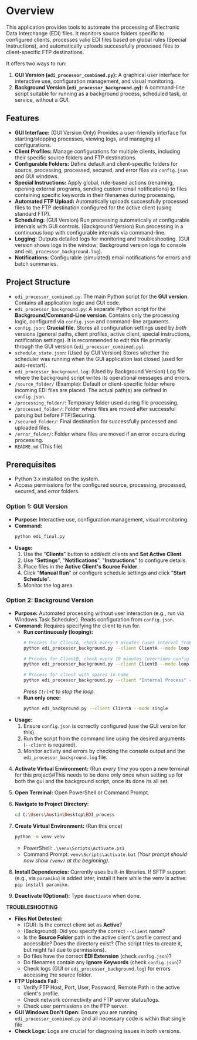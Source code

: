# Overview ##

This application provides tools to automate the processing of Electronic Data Interchange (EDI) files. It monitors source folders specific to configured clients, processes valid EDI files based on global rules (Special Instructions), and automatically uploads successfully processed files to client-specific FTP destinations.

It offers two ways to run:
1.  **GUI Version (`edi_processor_combined.py`):** A graphical user interface for interactive use, configuration management, and visual monitoring.
2.  **Background Version (`edi_processor_background.py`):** A command-line script suitable for running as a background process, scheduled task, or service, without a GUI.

## Features ##

* **GUI Interface:** (GUI Version Only) Provides a user-friendly interface for starting/stopping processes, viewing logs, and managing all configurations.
* **Client Profiles:** Manage configurations for multiple clients, including their specific source folders and FTP destinations.
* **Configurable Folders:** Define default and client-specific folders for source, processing, processed, secured, and error files via `config.json` and GUI windows.
* **Special Instructions:** Apply global, rule-based actions (renaming, opening external programs, sending custom email notifications) to files containing specific keywords in their filenames during processing.
* **Automated FTP Upload:** Automatically uploads successfully processed files to the FTP destination configured for the active client (using standard FTP).
* **Scheduling:** (GUI Version) Run processing automatically at configurable intervals with GUI controls. (Background Version) Run processing in a continuous loop with configurable intervals via command-line.
* **Logging:** Outputs detailed logs for monitoring and troubleshooting. (GUI version shows logs in the window; Background version logs to console and `edi_processor_background.log`).
* **Notifications:** Configurable (simulated) email notifications for errors and batch summaries.

## Project Structure ##

* `edi_processor_combined.py`: The main Python script for the **GUI version**. Contains all application logic and GUI code.
* `edi_processor_background.py`: A separate Python script for the **Background/Command-Line version**. Contains only the processing logic, configured via     `config.json` and command-line arguments.
* `config.json`: **Crucial file.** Stores all configuration settings used by *both* versions (general paths, client profiles, active client, special instructions, notification settings). It is recommended to edit this file primarily through the GUI version (`edi_processor_combined.py`).
* `schedule_state.json`: (Used by GUI Version) Stores whether the scheduler was running when the GUI application last closed (used for auto-restart).
* `edi_processor_background.log`: (Used by Background Version) Log file where the background script writes its operational messages and errors.
* `/source_folder/` (Example): Default or client-specific folder where incoming EDI files are placed. The actual path(s) are defined in `config.json`.
* `/processing_folder/`: Temporary folder used during file processing.
* `/processed_folder/`: Folder where files are moved after successful parsing but before FTP/Securing.
* `/secured_folder/`: Final destination for successfully processed and uploaded files.
* `/error_folder/`: Folder where files are moved if an error occurs during processing.
* `README.md` (This file)


## Prerequisites

* Python 3.x installed on the system.
* Access permissions for the configured source, processing, processed, secured, and error folders.


### Option 1: GUI Version ##

* **Purpose:** Interactive use, configuration management, visual monitoring.
* **Command:**
    ```bash
    python edi_final.py
    ```
* **Usage:**
    1.  Use the "**Clients**" button to add/edit clients and **Set Active Client**.
    2.  Use "**Settings**", "**Notifications**", "**Instructions**" to configure details.
    3.  Place files in the **Active Client's Source Folder**.
    4.  Click "**Manual Run**" or configure schedule settings and click "**Start Schedule**".
    5.  Monitor the log area.

### Option 2: Background Version

* **Purpose:** Automated processing without user interaction (e.g., run via Windows Task Scheduler). Reads configuration from `config.json`.
* **Command:** Requires specifying the client to run for.
    * **Run continuously (looping):**
        ```bash
        # Process for ClientA, check every 5 minutes (uses interval from config or default)
        python edi_processor_background.py --client ClientA --mode loop

        # Process for ClientB, check every 10 minutes (overrides config interval)
        python edi_processor_background.py --client ClientB --mode loop --interval 10

        # Process for client with spaces in name
        python edi_processor_background.py --client "Internal Process" --mode loop
        ```
        *Press `Ctrl+C` to stop the loop.*
    * **Run only once:**
        ```bash
        python edi_background.py --client ClientA --mode single
        ```
* **Usage:**
    1.  Ensure `config.json` is correctly configured (use the GUI version for this).
    2.  Run the script from the command line using the desired arguments (`--client` is required).
    3.  Monitor activity and errors by checking the console output and the `edi_processor_background.log` file.


4.  **Activate Virtual Environment:** (Run *every time* you open a new terminal for this project)#This needs to be done only once when setting up for both the gui and the background script, once its done its all set. 


1.  **Open Terminal:** Open PowerShell or Command Prompt.
2.  **Navigate to Project Directory:**
    ```bash
    cd C:\Users\Austin\Desktop\EDI_process
    ```
3.  **Create Virtual Environment:** (Run this once)
    ```bash
    python -m venv venv
    ```
    * PowerShell: `.\venv\Scripts\Activate.ps1`
    * Command Prompt: `venv\Scripts\activate.bat`
    *(Your prompt should now show `(venv)` at the beginning)*.
5.  **Install Dependencies:** Currently uses built-in libraries. If SFTP support (e.g., via `paramiko`) is added later, install it here while the venv is active: `pip install paramiko`.
6.  **Deactivate (Optional):** Type `deactivate` when done.

**TROUBLESHOOTING**

* **Files Not Detected:**
    * (GUI): Is the correct client set as **Active**?
    * (Background): Did you specify the correct `--client` name?
    * Is the **Source Folder** path in the active client's profile correct and accessible? Does the directory exist? (The script tries to create it, but might fail due to permissions).
    * Do files have the correct **EDI Extension** (check `config.json`)?
    * Do filenames contain any **Ignore Keywords** (check `config.json`)?
    * Check logs (GUI or `edi_processor_background.log`) for errors accessing the source folder.
* **FTP Uploads Fail:**
    * Verify FTP Host, Port, User, Password, Remote Path in the active client's profile.
    * Check network connectivity and FTP server status/logs.
    * Check user permissions on the FTP server.
* **GUI Windows Don't Open:** Ensure you are running `edi_processor_combined.py` and all necessary code is within that single file.
* **Check Logs:** Logs are crucial for diagnosing issues in both versions.



